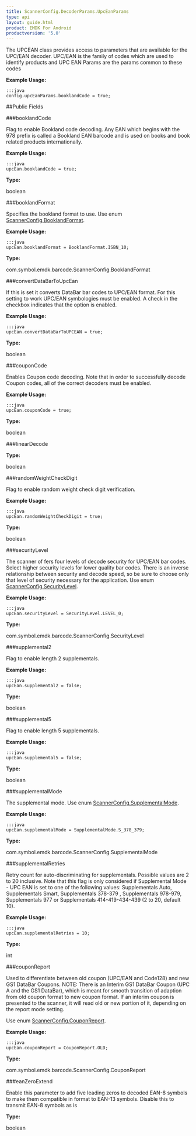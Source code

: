```yaml
---
title: ScannerConfig.DecoderParams.UpcEanParams
type: api
layout: guide.html
product: EMDK For Android
productversion: '5.0'
---
```



The UPCEAN class provides access to parameters that are available for the UPC/EAN decoder. 
 UPC/EAN is the family of codes which are used to identify products 
 and UPC EAN Params are the params common to these codes
 
 

**Example Usage:**
	
	:::java	
	config.upcEanParams.booklandCode = true;


##Public Fields

###booklandCode

Flag to enable Bookland code decoding.
 Any EAN which begins with the 978 prefix is called a Bookland EAN barcode 
 and is used on books and book related products internationally.
 
 

**Example Usage:**
	
	:::java	
	upcEan.booklandCode = true;


**Type:**

boolean

###booklandFormat

Specifies the bookland format to use. Use enum
 [ ScannerConfig.BooklandFormat](../ScannerConfig-BooklandFormat).
 
 

**Example Usage:**
	
	:::java	
	upcEan.booklandFormat = BooklandFormat.ISBN_10;


**Type:**

com.symbol.emdk.barcode.ScannerConfig.BooklandFormat

###convertDataBarToUpcEan

If this is set it converts DataBar bar codes to UPC/EAN format.
 For this setting to work UPC/EAN symbologies must be enabled. A
 check in the checkbox indicates that the option is enabled.
 
 

**Example Usage:**
	
	:::java	
	upcEan.convertDataBarToUPCEAN = true;


**Type:**

boolean

###couponCode

Enables Coupon code decoding. Note that in order to successfully
 decode Coupon codes, all of the correct decoders must be enabled.
 
 

**Example Usage:**
	
	:::java	
	upcEan.couponCode = true;


**Type:**

boolean

###linearDecode



**Type:**

boolean

###randomWeightCheckDigit

Flag to enable random weight check digit verification.
 
 

**Example Usage:**
	
	:::java	
	upcEan.randomWeightCheckDigit = true;


**Type:**

boolean

###securityLevel

The scanner of fers four levels of decode security for UPC/EAN
 bar codes. Select higher security levels for lower quality bar
 codes. There is an inverse relationship between security and
 decode speed, so be sure to choose only that level of security
 necessary for the application. Use enum
 [ ScannerConfig.SecurityLevel](../ScannerConfig-SecurityLevel).
 
 

**Example Usage:**
	
	:::java	
	upcEan.securityLevel = SecurityLevel.LEVEL_0;


**Type:**

com.symbol.emdk.barcode.ScannerConfig.SecurityLevel

###supplemental2

Flag to enable length 2 supplementals.
 
 

**Example Usage:**
	
	:::java	
	upcEan.supplemental2 = false;


**Type:**

boolean

###supplemental5

Flag to enable length 5 supplementals.
 
 

**Example Usage:**
	
	:::java	
	upcEan.supplemental5 = false;


**Type:**

boolean

###supplementalMode

The supplemental mode. Use enum [ ScannerConfig.SupplementalMode](../ScannerConfig-SupplementalMode).
 
 

**Example Usage:**
	
	:::java	
	upcEan.supplementalMode = SupplementalMode.S_378_379;


**Type:**

com.symbol.emdk.barcode.ScannerConfig.SupplementalMode

###supplementalRetries

Retry count for auto-discriminating for supplementals. Possible
 values are 2 to 20 inclusive. Note that this flag is only
 considered if Supplemental Mode - UPC EAN is set to one of the
 following values: Supplementals Auto, Supplementals Smart,
 Supplementals 378-379 , Supplementals 978-979, Supplementals 977
 or Supplementals 414-419-434-439 (2 to 20, default 10).
 
 

**Example Usage:**
	
	:::java	
	upcEan.supplementalRetries = 10;


**Type:**

int

###couponReport

Used to differentiate between old coupon (UPC/EAN and Code128)
 and new GS1 DataBar Coupons. NOTE: There is an Interim GS1
 DataBar Coupon (UPC A and the GS1 DataBar), which is meant for
 smooth transition of adaption from old coupon format to new
 coupon format. If an interim coupon is presented to the scanner,
 it will read old or new portion of it, depending on the report
 mode setting.
 
 Use enum [ ScannerConfig.CouponReport](../ScannerConfig-CouponReport).
 
 

**Example Usage:**
	
	:::java	
	upcEan.couponReport = CouponReport.OLD;


**Type:**

com.symbol.emdk.barcode.ScannerConfig.CouponReport

###eanZeroExtend

Enable this parameter to add five leading zeros to decoded 
  EAN-8 symbols to make them compatible in format to EAN-13 symbols.
  Disable this to transmit EAN-8 symbols as is

**Type:**

boolean


